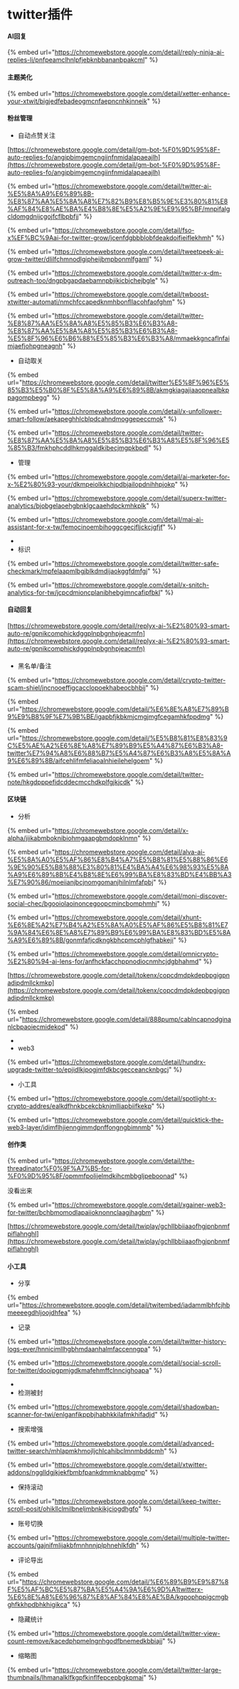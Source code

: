 # twitter插件



#### AI回复

{% embed url="https://chromewebstore.google.com/detail/reply-ninja-ai-replies-li/pnfpeamclhnlpfjebknbbananbpakcml" %}



#### 主题美化

{% embed url="https://chromewebstore.google.com/detail/xetter-enhance-your-xtwit/bigjedfebadeogmcnfaepncnhkjnneik" %}



#### 粉丝管理

* 自动点赞关注

[https://chromewebstore.google.com/detail/gm-bot-%F0%9D%95%8F-auto-replies-fo/angipbimgemcngiinfnmidalapaeajlh](https://chromewebstore.google.com/detail/gm-bot-%F0%9D%95%8F-auto-replies-fo/angipbimgemcngiinfnmidalapaeajlh)

{% embed url="https://chromewebstore.google.com/detail/twitter-ai-%E5%8A%A9%E6%89%8B-%E8%87%AA%E5%8A%A8%E7%82%B9%E8%B5%9E%E3%80%81%E8%AF%84%E8%AE%BA%E4%B8%8E%E5%A2%9E%E9%95%BF/mnpifalgcldomgdnijcgojfcflbpbfjj" %}

{% embed url="https://chromewebstore.google.com/detail/fso-x%EF%BC%9Aai-for-twitter-grow/jcenfdgbbblobfdeakdoifieiflekhmh" %}

{% embed url="https://chromewebstore.google.com/detail/tweetpeek-ai-grow-twitter/dlilfchmnodlgipheijbmpbonmlfgaml" %}

{% embed url="https://chromewebstore.google.com/detail/twitter-x-dm-outreach-too/dngpbgapdaebamnpbjikicbjchejbgle" %}

{% embed url="https://chromewebstore.google.com/detail/twboost-xtwitter-automati/nmchfccapedknmhbonfllacohfaofghm" %}

{% embed url="https://chromewebstore.google.com/detail/twitter-%E8%87%AA%E5%8A%A8%E5%85%B3%E6%B3%A8-%E8%87%AA%E5%8A%A8%E5%85%B3%E6%B3%A8-%E5%8F%96%E6%B6%88%E5%85%B3%E6%B3%A8/mmaekkgncaflnfaimjaefjohpgneagnh" %}





* 自动取关

{% embed url="https://chromewebstore.google.com/detail/twitter%E5%8F%96%E5%85%B3%E5%B0%8F%E5%8A%A9%E6%89%8B/akmgkiagajiaaopnealbkppagompbegg" %}

{% embed url="https://chromewebstore.google.com/detail/x-unfollower-smart-follow/aekapeghhlcblpdcahndmoggepeccmok" %}

{% embed url="https://chromewebstore.google.com/detail/twitter-%E8%87%AA%E5%8A%A8%E5%85%B3%E6%B3%A8%E5%8F%96%E5%85%B3/fmkhphcddlhkmggaldkibecjmgpkbpdl" %}



* 管理

{% embed url="https://chromewebstore.google.com/detail/ai-marketer-for-x-%E2%80%93-your/dkmpeiolkkchjpdbjailopdnihhpjokp" %}

{% embed url="https://chromewebstore.google.com/detail/superx-twitter-analytics/bjobgelaoehgbnklgcaaehdpckmhkplk" %}

{% embed url="https://chromewebstore.google.com/detail/mai-ai-assistant-for-x-tw/femocinoembihoggcgecjfljckcjgfjf" %}

*
* 标识

{% embed url="https://chromewebstore.google.com/detail/twitter-safe-checkmark/mpfelaapmlbgjblkdmdijaokggfdmfgj" %}

{% embed url="https://chromewebstore.google.com/detail/x-snitch-analytics-for-tw/jcpcdmioncplanibhebgimncafipfbkl" %}

####

#### 自动回复

[https://chromewebstore.google.com/detail/replyx-ai-%E2%80%93-smart-auto-re/gpnikcomphickdggplnpbgnhpjeacmfn](https://chromewebstore.google.com/detail/replyx-ai-%E2%80%93-smart-auto-re/gpnikcomphickdggplnpbgnhpjeacmfn)

####

* 黑名单/备注

{% embed url="https://chromewebstore.google.com/detail/crypto-twitter-scam-shiel/jncnooeffigcacclopoekhabeocbhbij" %}

{% embed url="https://chromewebstore.google.com/detail/%E6%8E%A8%E7%89%B9%E9%B8%9F%E7%9B%BE/igapbfjkbkmjcmgjmgfcegamhkfppdmg" %}

{% embed url="https://chromewebstore.google.com/detail/%E5%B8%81%E8%83%9C%E5%AE%A2%E6%8E%A8%E7%89%B9%E5%A4%87%E6%B3%A8-twitter%E7%94%A8%E6%88%B7%E5%A4%87%E6%B3%A8%E5%8A%A9%E6%89%8B/aifcehlifmfeliaoalnhieilehelgoem" %}

{% embed url="https://chromewebstore.google.com/detail/twitter-note/hkgdpppefidcddecmcchdkplfgjkjcdk" %}





#### 区块链

* 分析

{% embed url="https://chromewebstore.google.com/detail/x-alpha/jiikabmboknibiohmgaapgbmdopklnmn" %}

{% embed url="https://chromewebstore.google.com/detail/alva-ai-%E5%8A%A0%E5%AF%86%E8%B4%A7%E5%B8%81%E5%88%86%E6%9E%90%E5%B8%88%E3%80%81%E4%BA%A4%E6%98%93%E5%8A%A9%E6%89%8B%E4%B8%8E%E6%99%BA%E8%83%BD%E4%BB%A3%E7%90%86/moeiianjbcjnomgomanjhilnlmfafpbj" %}

{% embed url="https://chromewebstore.google.com/detail/moni-discover-social-chec/bgooiolaoinoncegoopcmincbomphmhi" %}

{% embed url="https://chromewebstore.google.com/detail/xhunt-%E6%8E%A2%E7%B4%A2%E5%8A%A0%E5%AF%86%E5%B8%81%E7%9A%84%E6%8E%A8%E7%89%B9%E6%99%BA%E8%83%BD%E5%8A%A9%E6%89%8B/gonmfafjcdkngkbhcpmcphlgfhabkeji" %}

{% embed url="https://chromewebstore.google.com/detail/omnicrypto-%E2%80%94-ai-lens-for/anfhckfacchppnodiocnmhcjdgbhahmd" %}

[https://chromewebstore.google.com/detail/tokenx/copcdmdpkdepbpgigpnadipdmllckmkp](https://chromewebstore.google.com/detail/tokenx/copcdmdpkdepbpgigpnadipdmllckmkp)

{% embed url="https://chromewebstore.google.com/detail/888pump/cablncapnodginanlcbpaoiecmidekod" %}

*
* web3

{% embed url="https://chromewebstore.google.com/detail/hundrx-upgrade-twitter-to/epjidlkjpogjmfdkbcgecceancknbgcj" %}





* 小工具

{% embed url="https://chromewebstore.google.com/detail/spotlight-x-crypto-addres/ealkdfhnkbcekcbknjmlliapbiifkekp" %}

{% embed url="https://chromewebstore.google.com/detail/quicktick-the-web3-layer/idimflhjienngimmdpnffongngbimnmb" %}



#### 创作类

{% embed url="https://chromewebstore.google.com/detail/the-threadinator%F0%9F%A7%B5-for-%F0%9D%95%8F/opmmfpolijelmdkihcmbbgljpeboonad" %}



没看出来

{% embed url="https://chromewebstore.google.com/detail/xgainer-web3-for-twitter/bchbmomodlapaiioknonnclaagjhagbm" %}

[https://chromewebstore.google.com/detail/twiplay/gchllbbiiaaofhgjpnbnmfpiflahnghl](https://chromewebstore.google.com/detail/twiplay/gchllbbiiaaofhgjpnbnmfpiflahnghl)





#### 小工具

* 分享

{% embed url="https://chromewebstore.google.com/detail/twitembed/iadammlbhfcjhbmeeeegdhljoojdhfea" %}

* 记录

{% embed url="https://chromewebstore.google.com/detail/twitter-history-logs-ever/hnnicimllhgbhmdaanhalmfaccenngpa" %}

{% embed url="https://chromewebstore.google.com/detail/social-scroll-for-twitter/dooipgpmjgdkmafehmffclnncighoapa" %}

*
* 检测被封

{% embed url="https://chromewebstore.google.com/detail/shadowban-scanner-for-twi/enlganfikppbjhabhkkilafmkhifadjd" %}

* 搜索增强

{% embed url="https://chromewebstore.google.com/detail/advanced-twitter-search/mhlapmkhmojljchlcahibclmnmbddcmh" %}

{% embed url="https://chromewebstore.google.com/detail/xtwitter-addons/ngglldgjkjekfbmbfpankdmmknabbgmp" %}

* 保持滚动

{% embed url="https://chromewebstore.google.com/detail/keep-twitter-scroll-posit/ohikllclmilbneljmbnkikjciogdhgfo" %}

* 账号切换

{% embed url="https://chromewebstore.google.com/detail/multiple-twitter-accounts/gajnifmlijakbfmnhnnjplphnehlkfdh" %}

* 评论导出

{% embed url="https://chromewebstore.google.com/detail/%E6%89%B9%E9%87%8F%E5%AF%BC%E5%87%BA%E5%A4%9A%E6%9D%A1twitterx-%E6%8E%A8%E6%96%87%E8%AF%84%E8%AE%BA/kgpophppigcmgbghfkkhpdbhkhigikca" %}

* 隐藏统计

{% embed url="https://chromewebstore.google.com/detail/twitter-view-count-remove/kacedphpmelngnhgodfbnemedkbbiajj" %}

* 缩略图

{% embed url="https://chromewebstore.google.com/detail/twitter-large-thumbnails/lhmanalklfkgpfkinflfepcepbgkpmai" %}
